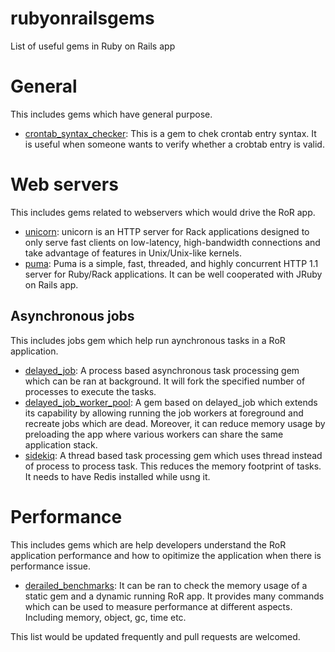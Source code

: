 # rubyonrailsgems
List of useful gems in Ruby on Rails app

# General
This includes gems which have general purpose.

* [crontab_syntax_checker](https://github.com/bkr/crontab_syntax_checker): This is a gem to chek crontab entry syntax. It is useful when someone wants to verify whether a crobtab entry is valid.

# Web servers
This includes gems related to webservers which would drive the RoR app.

* [unicorn](https://rubygems.org/gems/unicorn/versions/5.1.0): unicorn is an HTTP server for Rack applications designed to only serve fast clients on low-latency, high-bandwidth connections and take advantage of features in Unix/Unix-like kernels.
* [puma](https://github.com/puma/puma): Puma is a simple, fast, threaded, and highly concurrent HTTP 1.1 server for Ruby/Rack applications. It can be well cooperated with JRuby on Rails app.

## Asynchronous jobs
This includes jobs gem which help run aynchronous tasks in a RoR application.

* [delayed_job](https://github.com/collectiveidea/delayed_job): A process based asynchronous task processing gem which can be ran at background. It will fork the specified number of processes to execute the tasks.
* [delayed_job_worker_pool](https://github.com/salsify/delayed_job_worker_pool): A gem based on delayed_job which extends its capability by allowing running the job workers at foreground and recreate jobs which are dead. Moreover, it can reduce memory usage by preloading the app where various workers can share the same application stack.
* [sidekiq](https://github.com/mperham/sidekiq): A thread based task processing gem which uses thread instead of process to process task. This reduces the memory footprint of tasks. It needs to have Redis installed while usng it.

# Performance
This includes gems which are help developers understand the RoR application performance and how to opitimize the application when there is performance issue.

* [derailed_benchmarks](https://github.com/schneems/derailed_benchmarks): It can be ran to check the memory usage of a static gem and a dynamic running RoR app. It provides many commands which can be used to measure performance at different aspects. Including memory, object, gc, time etc.

This list would be updated frequently and pull requests are welcomed.
